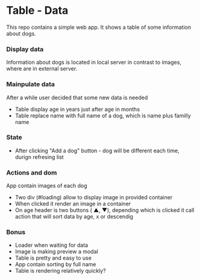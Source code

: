 # Table - Data

This repo contains a simple web app. It shows a table of some information about dogs.

### Display data ###

Information about dogs is located in local server in contrast to images, where are in external server.

### Mainpulate data ###

After a while user decided that some new data is needed

* Table display age in years just after age in months
* Table replace name with full name of a dog, which is name plus familly name

### State ###

* After clicking "Add a dog" button - dog will be different each time, durign refresing list

### Actions and dom ###

App contain images of each dog

* Two div (#loading) allow to display image in provided container
* When clicked it render an image in a container
* On age header is two buttons ( &#x25B2;, &#x25BC;), depending which is clicked it call action that will sort data by age, x or descendig 

### Bonus

* Loader when waiting for data
* Image is making preview a modal
* Table is pretty and easy to use 
* App contain sorting by full name 
* Table is rendering  relatively quickly?


